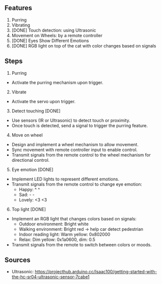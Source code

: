 ## Features
1. Purring
2. Vibrating
3. [DONE] Touch detection: using Ultrasonic
4. Movement on Wheels: by a remote controller
5. [DONE] Eyes Show Different Emotions
6. [DONE] RGB light on top of the cat with color changes based on signals

## Steps
1. Purring
- Activate the purring mechanism upon trigger.
2. Vibrate
- Activate the servo upon trigger.
3. Detect touching [DONE]
- Use sensors (IR or Ultrasonic) to detect touch or proximity.
- Once touch is detected, send a signal to trigger the purring feature.
4. Move on wheel
- Design and implement a wheel mechanism to allow movement.
- Sync movement with remote controller input to enable control.
- Transmit signals from the remote control to the wheel mechanism for directional control.
5. Eye emotion [DONE]
- Implement LED lights to represent different emotions.
- Transmit signals from the remote control to change eye emotion:
    + Happy: ^ ^
    + Sad: - -
    + Lovely: <3 <3
6. Top light [DONE]
- Implement an RGB light that changes colors based on signals:
    + Outdoor environment: Bright white
    + Walking environment: Bright red -> help car detect pedestrian
    + Indoor reading light: Warm yellow: 0x802000
    + Relax: Dim yellow: 0x1a0600, dim: 0.5
- Transmit signals from the remote to switch between colors or moods.

## Sources
- Ultrasonic: https://projecthub.arduino.cc/Isaac100/getting-started-with-the-hc-sr04-ultrasonic-sensor-7cabe1
